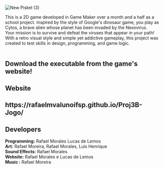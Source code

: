 ![New Piskel (3)](https://github.com/user-attachments/assets/e9fb62af-30a5-46fa-94ff-b5236d97553f)

 <p>This is a 2D game developed in Game Maker over a month and a half as a school project. Inspired by the style of Google's dinosaur game, you play as Cytos, a brave alien whose planet has been invaded by the Nexovirus. <br>Your mission is to survive and defeat the viruses that appear in your path! With a retro visual style and simple yet addictive gameplay, this project was created to test skills in design, programming, and game logic.
   <br>
  <br>
   <h2><b>Download the executable from the game's website!</b></h2>
  </p>
  <h2> Website <h2>
 https://rafaelmvalunoifsp.github.io/Proj3B-Jogo/
  <h2> Developers </h2>
    <b>Programming:</b> Rafael Morales Lucas de Lemos<br>
    <b>Art:</b> Rafael Moreira, Rafael Morales, Luis Henrique<br>
    <b>Sound Effects:</b> Rafael Morales<br>
    <b>Website:</b> Rafael Morales e Lucas de Lemos<br>
    <b>Music :</b> Rafael Moreira<br>
</body>




